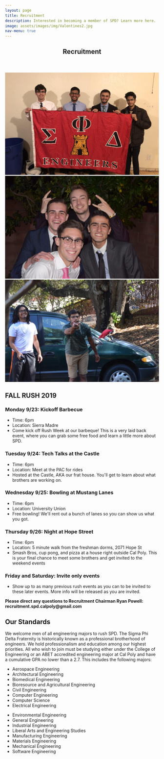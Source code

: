 ```yaml
---
layout: page
title: Recruitment
description: Interested in becoming a member of SPD? Learn more here.
image: assets/images/img/Valentines2.jpg
nav-menu: true
---
```


<!-- Main -->
<div id="main" class="alt">

<!-- One -->
<section id="one">
	<div class="inner">
		<header class="major">
			<h1>Recruitment</h1>
		</header>

<!-- Content -->
<div class="box alt">
	<div class="row 50% uniform">
		<div class="4u"><span class="image fit"><img src="assets/images/img/theta.JPG" alt="" /></span></div>
		<div class="4u"><span class="image fit"><img src="assets/images/img/Valentines1.jpg" alt="" /></span></div>
		<div class="4u$"><span class="image fit"><img src="assets/images/img/DSC_0294.jpg" alt="" /></span></div>
	</div>
</div>

<h2>FALL RUSH 2019</h2>
<div class="row">
	<div>
		<h3>Monday 9/23: Kickoff Barbecue</h3>
		<ul>
			<li>Time: 6pm</li>
			<li>Location: Sierra Madre</li>
			<li>Come kick off Rush Week at our barbeque! This is a very laid back event, where you can grab some free food and learn a little more about SPD.</li>
		</ul>
	</div>
	<div>
		<h3>Tuesday 9/24: Tech Talks at the Castle</h3>
		<ul>
			<li>Time: 6pm</li>
			<li>Location: Meet at the PAC for rides </li>
			<li>Hosted at the Castle, AKA our frat house. You'll get to learn about what brothers are working on.</li>
		</ul>
	</div>
	<div>
		<h3>Wednesday 9/25: Bowling at Mustang Lanes</h3>
		<ul>
			<li>Time: 6pm</li>
			<li>Location: University Union</li>
			<li>Free bowling! We'll rent out a bunch of lanes so you can show us what you got.</li>
		</ul>
	</div>
	<div>
		<h3>Thursday 9/26: Night at Hope Street</h3>
		<ul>
			<li>Time: 6pm</li>
			<li>Location: 5 minute walk from the freshman dorms, 2071 Hope St</li>
			<li>Smash Bros, cup pong, and pizza at a house right outside Cal Poly. This is your final chance to meet some brothers and get invited to the weekend events</li>
		</ul>
	</div>
	<div>
		<h3>Friday and Saturday: Invite only events</h3>
		<ul>
			<li>Show up to as many previous rush events as you can to be invited to these later events. More info will be released as you are invited.</li>
		</ul>
	</div>
	<p><b>Please direct any questions to Recruitment Chairman Ryan Powell: recruitment.spd.calpoly@gmail.com</b></p>
</div>


<h2 id="content">Our Standards</h2>
<p>We welcome men of all engineering majors to rush SPD. The Sigma Phi Delta Fraternity is historically known as a professional brotherhood of engineers. We hold professionalism and education among our highest priorities. All who wish to join must be studying either under the College of Engineering or an ABET accredited engineering major at Cal Poly and have a cumulative GPA no lower than a 2.7. This includes the following majors:
</p>

<div class="row">
	<div class="6u 12u$(small)">
		<ul>
			<li>Aerospace Engineering</li>
			<li>Architectural Engineering</li>
			<li>Biomedical Engineering</li>
			<li>Bioresource and Agricultural Engineering</li>
			<li>Civil Engineering</li>
			<li>Computer Engineering</li>
			<li>Computer Science</li>
			<li>Electrical Engineering</li>
		</ul>
	</div>
	<div class="6u 12u$(small)">
		<ul>
			<li>Environmental Engineering</li>
			<li>General Engineering</li>
			<li>Industrial Engineering</li>
			<li>Liberal Arts and Engineering Studies</li>
			<li>Manufacturing Engineering</li>
			<li>Materials Engineering</li>
			<li>Mechanical Engineering</li>
			<li>Software Engineering</li>
		</ul>
	</div>
</div>

</div>
</section>

</div>
